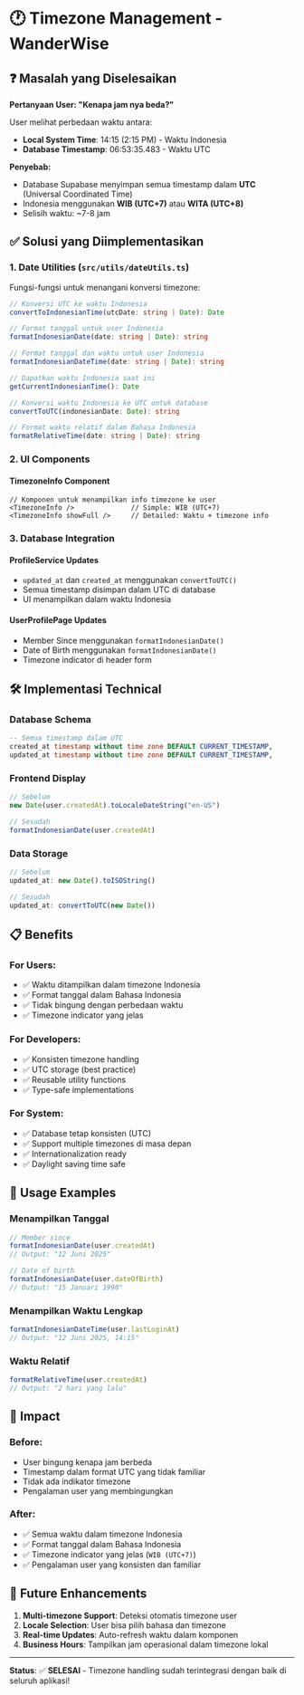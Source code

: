 # 🕐 Timezone Management - WanderWise

## ❓ Masalah yang Diselesaikan

**Pertanyaan User: "Kenapa jam nya beda?"**

User melihat perbedaan waktu antara:
- **Local System Time**: 14:15 (2:15 PM) - Waktu Indonesia
- **Database Timestamp**: 06:53:35.483 - Waktu UTC

**Penyebab:**
- Database Supabase menyimpan semua timestamp dalam **UTC** (Universal Coordinated Time)
- Indonesia menggunakan **WIB (UTC+7)** atau **WITA (UTC+8)**
- Selisih waktu: ~7-8 jam

## ✅ Solusi yang Diimplementasikan

### 1. **Date Utilities (`src/utils/dateUtils.ts`)**

Fungsi-fungsi untuk menangani konversi timezone:

```typescript
// Konversi UTC ke waktu Indonesia
convertToIndonesianTime(utcDate: string | Date): Date

// Format tanggal untuk user Indonesia
formatIndonesianDate(date: string | Date): string

// Format tanggal dan waktu untuk user Indonesia  
formatIndonesianDateTime(date: string | Date): string

// Dapatkan waktu Indonesia saat ini
getCurrentIndonesianTime(): Date

// Konversi waktu Indonesia ke UTC untuk database
convertToUTC(indonesianDate: Date): string

// Format waktu relatif dalam Bahasa Indonesia
formatRelativeTime(date: string | Date): string
```

### 2. **UI Components**

#### **TimezoneInfo Component**
```tsx
// Komponen untuk menampilkan info timezone ke user
<TimezoneInfo />              // Simple: WIB (UTC+7)
<TimezoneInfo showFull />     // Detailed: Waktu + timezone info
```

### 3. **Database Integration**

#### **ProfileService Updates**
- `updated_at` dan `created_at` menggunakan `convertToUTC()`
- Semua timestamp disimpan dalam UTC di database
- UI menampilkan dalam waktu Indonesia

#### **UserProfilePage Updates**
- Member Since menggunakan `formatIndonesianDate()`
- Date of Birth menggunakan `formatIndonesianDate()`
- Timezone indicator di header form

## 🛠️ Implementasi Technical

### **Database Schema**
```sql
-- Semua timestamp dalam UTC
created_at timestamp without time zone DEFAULT CURRENT_TIMESTAMP,
updated_at timestamp without time zone DEFAULT CURRENT_TIMESTAMP,
```

### **Frontend Display**
```typescript
// Sebelum
new Date(user.createdAt).toLocaleDateString("en-US")

// Sesudah  
formatIndonesianDate(user.createdAt)
```

### **Data Storage**
```typescript
// Sebelum
updated_at: new Date().toISOString()

// Sesudah
updated_at: convertToUTC(new Date())
```

## 📋 Benefits

### **For Users:**
- ✅ Waktu ditampilkan dalam timezone Indonesia
- ✅ Format tanggal dalam Bahasa Indonesia
- ✅ Tidak bingung dengan perbedaan waktu
- ✅ Timezone indicator yang jelas

### **For Developers:**
- ✅ Konsisten timezone handling
- ✅ UTC storage (best practice)
- ✅ Reusable utility functions
- ✅ Type-safe implementations

### **For System:**
- ✅ Database tetap konsisten (UTC)
- ✅ Support multiple timezones di masa depan
- ✅ Internationalization ready
- ✅ Daylight saving time safe

## 🔄 Usage Examples

### **Menampilkan Tanggal**
```typescript
// Member since
formatIndonesianDate(user.createdAt)
// Output: "12 Juni 2025"

// Date of birth  
formatIndonesianDate(user.dateOfBirth)
// Output: "15 Januari 1990"
```

### **Menampilkan Waktu Lengkap**
```typescript
formatIndonesianDateTime(user.lastLoginAt)
// Output: "12 Juni 2025, 14:15"
```

### **Waktu Relatif**
```typescript
formatRelativeTime(user.createdAt)
// Output: "2 hari yang lalu"
```

## 🎯 Impact

### **Before:**
- User bingung kenapa jam berbeda
- Timestamp dalam format UTC yang tidak familiar
- Tidak ada indikator timezone
- Pengalaman user yang membingungkan

### **After:**
- ✅ Semua waktu dalam timezone Indonesia
- ✅ Format tanggal dalam Bahasa Indonesia  
- ✅ Timezone indicator yang jelas (`WIB (UTC+7)`)
- ✅ Pengalaman user yang konsisten dan familiar

## 🚀 Future Enhancements

1. **Multi-timezone Support**: Deteksi otomatis timezone user
2. **Locale Selection**: User bisa pilih bahasa dan timezone
3. **Real-time Updates**: Auto-refresh waktu dalam komponen
4. **Business Hours**: Tampilkan jam operasional dalam timezone lokal

---

**Status**: ✅ **SELESAI** - Timezone handling sudah terintegrasi dengan baik di seluruh aplikasi!
